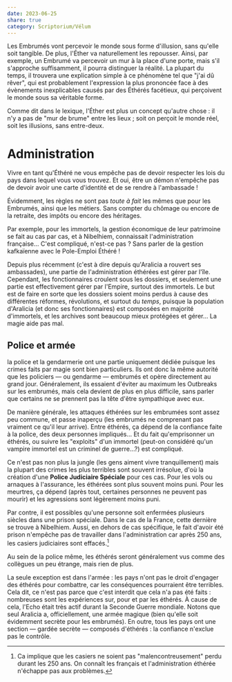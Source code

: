 ```yaml
---
date: 2023-06-25
share: true
category: Scriptorium/Vélum
---
```


Les Embrumés vont percevoir le monde sous forme d'illusion, sans qu'elle soit tangible. De plus, l'Éther va naturellement les repousser. Ainsi, par exemple, un Embrumé va percevoir un mur à la place d'une porte, mais s'il s'approche suffisamment, il pourra distinguer la réalité. La plupart du temps, il trouvera une explication simple à ce phénomène tel que "j'ai dû rêver", qui est probablement l'expression la plus prononcée face à des évènements inexplicables causés par des Éthérés facétieux, qui perçoivent le monde sous sa véritable forme. 

Comme dit dans le lexique, l'Éther est plus un concept qu'autre chose : il n'y a pas de "mur de brume" entre les lieux ; soit on perçoit le monde réel, soit les illusions, sans entre-deux.

# Administration


Vivre en tant qu'Éthéré ne vous empêche pas de devoir respecter les lois du pays dans lequel vous vous trouvez. Et oui, être un démon n'empêche pas de devoir avoir une carte d'identité et de se rendre à l'ambassade !

Évidemment, les règles ne sont pas *toute à fait* les mêmes que pour les Embrumés, ainsi que les métiers. Sans compter du chômage ou encore de la retraite, des impôts ou encore des héritages.

Par exemple, pour les immortels, la gestion économique de leur patrimoine se fait au cas par cas, et à Nibelhiem, connaissait l'administration française… C'est compliqué, n'est-ce pas ? Sans parler de la gestion kafkaïenne avec le Pole-Emploi Éthéré !

Depuis plus récemment (c'est à dire depuis qu'Aralicia a rouvert ses ambassades), une partie de l'administration éthérées est gérer par l'île. Cependant, les fonctionnaires croulent sous les dossiers, et seulement une partie est effectivement gérer par l'Empire, surtout des immortels.
Le but est de faire en sorte que les dossiers soient moins perdus à cause des différentes réformes, révolutions, et surtout du *temps*, puisque la population d'Aralicia (et donc ses fonctionnaires) est composées en majorité d'immortels, et les archives sont beaucoup mieux protégées et gérer… La magie aide pas mal.

## Police et armée

la police et la gendarmerie ont une partie uniquement dédiée puisque les crimes faits par magie sont bien particuliers. Ils ont donc la même autorité que les policiers — ou gendarme — embrumés et opère directement au grand jour. Généralement, ils essaient d'éviter au maximum les Outbreaks sur les embrumés, mais cela devient de plus en plus difficile, sans parler que certains ne se prennent pas la tête d'être sympathique avec eux.

De manière générale, les attaques éthérées sur les embrumées sont assez peu commune, et passe inaperçu (les embrumés ne comprenant pas vraiment ce qu'il leur arrive). Entre éthérés, ça dépend de la confiance faite à la police, des deux personnes impliqués… Et du fait qu'emprisonner un éthérés, ou suivre les "exploits" d'un immortel (peut-on considéré qu'un vampire immortel est un criminel de guerre…?) est compliqué.

Ce n'est pas non plus la jungle (les gens aiment vivre tranquillement) mais la plupart des crimes les plus terribles sont souvent irrésolue, d'où la création d'une **Police Judiciaire Spéciale** pour ces cas. Pour les vols ou arnaques à l'assurance, les éthérées sont plus souvent moins puni. Pour les meurtres, ça dépend (après tout, certaines personnes ne peuvent pas mourir) et les agressions sont légèrement moins puni.

Par contre, il est possibles qu'une personne soit enfermées plusieurs siècles dans une prison spéciale. Dans le cas de la France, cette dernière se trouve à Nibelhiem.
Aussi, en dehors de cas spécifique, le fait d'avoir été prison n'empêche pas de travailler dans l'administration car après 250 ans, les casiers judiciaires sont effacés.[^1]


Au sein de la police même, les éthérés seront généralement vus comme des collègues un peu étrange, mais rien de plus.

La seule exception est dans l'armée : les pays n'ont pas le droit d'engager des éthérés pour combattre, car les conséquences pourraient être terribles. Cela dit, ce n'est pas parce que c'est interdit que cela n'a pas été faits : nombreuses sont les expériences sur, pour et par les éthérés. À cause de cela, l'Echo était très actif durant la Seconde Guerre mondiale.
Notons que seul Aralicia a, officiellement, une armée magique (bien qu'elle soit évidemment secrète pour les embrumés). En outre, tous les pays ont une section — gardée secrète — composés d'éthérés : la confiance n'exclue pas le contrôle. 





[^1]: Ca implique que les casiers ne soient pas "malencontreusement" perdu durant les 250 ans. On connaît les français et l'administration éthérée n'échappe pas aux problèmes.